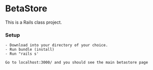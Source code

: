# BetaStore


This is a Rails class project.


### Setup
```
- Download into your directory of your choice.
- Run bundle (install)
- Run "rails s'

Go to localhost:3000/ and you should see the main betastore page

```


